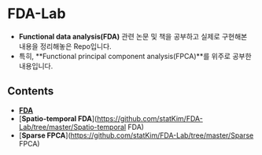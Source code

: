 # FDA-Lab

- **Functional data analysis(FDA)** 관련 논문 및 책을 공부하고 실제로 구현해본 내용을 정리해놓은 Repo입니다.
- 특히, **Functional principal component analysis(FPCA)**를 위주로 공부한 내용입니다.




## Contents
- [**FDA**](https://github.com/statKim/FDA-Lab/tree/master/FDA)
- [**Spatio-temporal FDA**](https://github.com/statKim/FDA-Lab/tree/master/Spatio-temporal FDA)
- [**Sparse FPCA**](https://github.com/statKim/FDA-Lab/tree/master/Sparse FPCA)